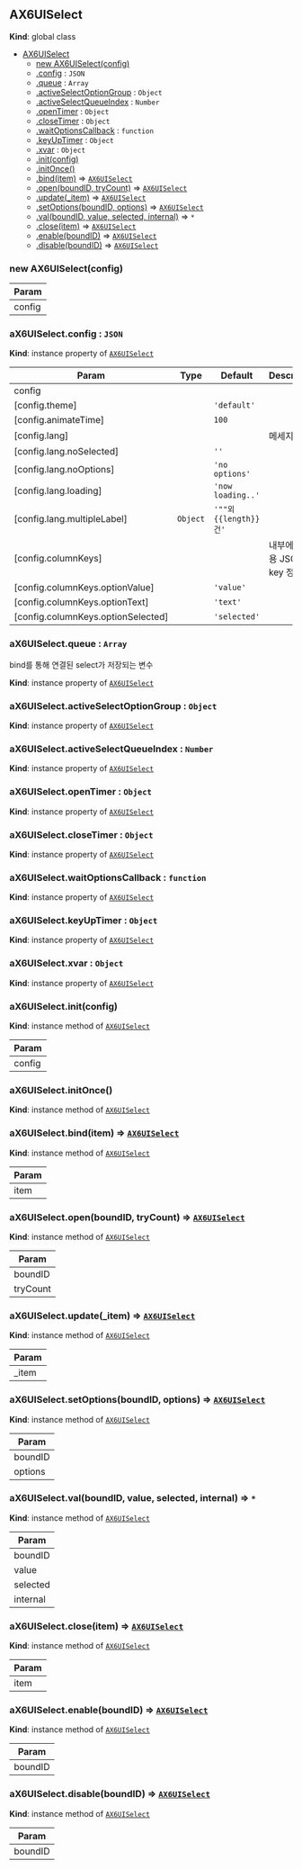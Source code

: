 <a name="AX6UISelect"></a>

## AX6UISelect
**Kind**: global class  

* [AX6UISelect](#AX6UISelect)
    * [new AX6UISelect(config)](#new_AX6UISelect_new)
    * [.config](#AX6UISelect+config) : <code>JSON</code>
    * [.queue](#AX6UISelect+queue) : <code>Array</code>
    * [.activeSelectOptionGroup](#AX6UISelect+activeSelectOptionGroup) : <code>Object</code>
    * [.activeSelectQueueIndex](#AX6UISelect+activeSelectQueueIndex) : <code>Number</code>
    * [.openTimer](#AX6UISelect+openTimer) : <code>Object</code>
    * [.closeTimer](#AX6UISelect+closeTimer) : <code>Object</code>
    * [.waitOptionsCallback](#AX6UISelect+waitOptionsCallback) : <code>function</code>
    * [.keyUpTimer](#AX6UISelect+keyUpTimer) : <code>Object</code>
    * [.xvar](#AX6UISelect+xvar) : <code>Object</code>
    * [.init(config)](#AX6UISelect+init)
    * [.initOnce()](#AX6UISelect+initOnce)
    * [.bind(item)](#AX6UISelect+bind) ⇒ [<code>AX6UISelect</code>](#AX6UISelect)
    * [.open(boundID, tryCount)](#AX6UISelect+open) ⇒ [<code>AX6UISelect</code>](#AX6UISelect)
    * [.update(_item)](#AX6UISelect+update) ⇒ [<code>AX6UISelect</code>](#AX6UISelect)
    * [.setOptions(boundID, options)](#AX6UISelect+setOptions) ⇒ [<code>AX6UISelect</code>](#AX6UISelect)
    * [.val(boundID, value, selected, internal)](#AX6UISelect+val) ⇒ <code>\*</code>
    * [.close(item)](#AX6UISelect+close) ⇒ [<code>AX6UISelect</code>](#AX6UISelect)
    * [.enable(boundID)](#AX6UISelect+enable) ⇒ [<code>AX6UISelect</code>](#AX6UISelect)
    * [.disable(boundID)](#AX6UISelect+disable) ⇒ [<code>AX6UISelect</code>](#AX6UISelect)

<a name="new_AX6UISelect_new"></a>

### new AX6UISelect(config)

| Param |
| --- |
| config | 

<a name="AX6UISelect+config"></a>

### aX6UISelect.config : <code>JSON</code>
**Kind**: instance property of [<code>AX6UISelect</code>](#AX6UISelect)  

| Param | Type | Default | Description |
| --- | --- | --- | --- |
| config |  |  |  |
| [config.theme] |  | <code>&#x27;default&#x27;</code> |  |
| [config.animateTime] |  | <code>100</code> |  |
| [config.lang] |  |  | 메세지들 |
| [config.lang.noSelected] |  | <code>&#x27;&#x27;</code> |  |
| [config.lang.noOptions] |  | <code>&#x27;no options&#x27;</code> |  |
| [config.lang.loading] |  | <code>&#x27;now loading..&#x27;</code> |  |
| [config.lang.multipleLabel] | <code>Object</code> | <code>&#x27;&quot;&quot;외 {{length}}건&#x27;</code> |  |
| [config.columnKeys] |  |  | 내부에서 사용 JSON key 정의 |
| [config.columnKeys.optionValue] |  | <code>&#x27;value&#x27;</code> |  |
| [config.columnKeys.optionText] |  | <code>&#x27;text&#x27;</code> |  |
| [config.columnKeys.optionSelected] |  | <code>&#x27;selected&#x27;</code> |  |

<a name="AX6UISelect+queue"></a>

### aX6UISelect.queue : <code>Array</code>
bind를 통해 연결된 select가 저장되는 변수

**Kind**: instance property of [<code>AX6UISelect</code>](#AX6UISelect)  
<a name="AX6UISelect+activeSelectOptionGroup"></a>

### aX6UISelect.activeSelectOptionGroup : <code>Object</code>
**Kind**: instance property of [<code>AX6UISelect</code>](#AX6UISelect)  
<a name="AX6UISelect+activeSelectQueueIndex"></a>

### aX6UISelect.activeSelectQueueIndex : <code>Number</code>
**Kind**: instance property of [<code>AX6UISelect</code>](#AX6UISelect)  
<a name="AX6UISelect+openTimer"></a>

### aX6UISelect.openTimer : <code>Object</code>
**Kind**: instance property of [<code>AX6UISelect</code>](#AX6UISelect)  
<a name="AX6UISelect+closeTimer"></a>

### aX6UISelect.closeTimer : <code>Object</code>
**Kind**: instance property of [<code>AX6UISelect</code>](#AX6UISelect)  
<a name="AX6UISelect+waitOptionsCallback"></a>

### aX6UISelect.waitOptionsCallback : <code>function</code>
**Kind**: instance property of [<code>AX6UISelect</code>](#AX6UISelect)  
<a name="AX6UISelect+keyUpTimer"></a>

### aX6UISelect.keyUpTimer : <code>Object</code>
**Kind**: instance property of [<code>AX6UISelect</code>](#AX6UISelect)  
<a name="AX6UISelect+xvar"></a>

### aX6UISelect.xvar : <code>Object</code>
**Kind**: instance property of [<code>AX6UISelect</code>](#AX6UISelect)  
<a name="AX6UISelect+init"></a>

### aX6UISelect.init(config)
**Kind**: instance method of [<code>AX6UISelect</code>](#AX6UISelect)  

| Param |
| --- |
| config | 

<a name="AX6UISelect+initOnce"></a>

### aX6UISelect.initOnce()
**Kind**: instance method of [<code>AX6UISelect</code>](#AX6UISelect)  
<a name="AX6UISelect+bind"></a>

### aX6UISelect.bind(item) ⇒ [<code>AX6UISelect</code>](#AX6UISelect)
**Kind**: instance method of [<code>AX6UISelect</code>](#AX6UISelect)  

| Param |
| --- |
| item | 

<a name="AX6UISelect+open"></a>

### aX6UISelect.open(boundID, tryCount) ⇒ [<code>AX6UISelect</code>](#AX6UISelect)
**Kind**: instance method of [<code>AX6UISelect</code>](#AX6UISelect)  

| Param |
| --- |
| boundID | 
| tryCount | 

<a name="AX6UISelect+update"></a>

### aX6UISelect.update(_item) ⇒ [<code>AX6UISelect</code>](#AX6UISelect)
**Kind**: instance method of [<code>AX6UISelect</code>](#AX6UISelect)  

| Param |
| --- |
| _item | 

<a name="AX6UISelect+setOptions"></a>

### aX6UISelect.setOptions(boundID, options) ⇒ [<code>AX6UISelect</code>](#AX6UISelect)
**Kind**: instance method of [<code>AX6UISelect</code>](#AX6UISelect)  

| Param |
| --- |
| boundID | 
| options | 

<a name="AX6UISelect+val"></a>

### aX6UISelect.val(boundID, value, selected, internal) ⇒ <code>\*</code>
**Kind**: instance method of [<code>AX6UISelect</code>](#AX6UISelect)  

| Param |
| --- |
| boundID | 
| value | 
| selected | 
| internal | 

<a name="AX6UISelect+close"></a>

### aX6UISelect.close(item) ⇒ [<code>AX6UISelect</code>](#AX6UISelect)
**Kind**: instance method of [<code>AX6UISelect</code>](#AX6UISelect)  

| Param |
| --- |
| item | 

<a name="AX6UISelect+enable"></a>

### aX6UISelect.enable(boundID) ⇒ [<code>AX6UISelect</code>](#AX6UISelect)
**Kind**: instance method of [<code>AX6UISelect</code>](#AX6UISelect)  

| Param |
| --- |
| boundID | 

<a name="AX6UISelect+disable"></a>

### aX6UISelect.disable(boundID) ⇒ [<code>AX6UISelect</code>](#AX6UISelect)
**Kind**: instance method of [<code>AX6UISelect</code>](#AX6UISelect)  

| Param |
| --- |
| boundID | 

